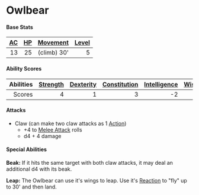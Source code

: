 # Owlbear

#### Base Stats

| [AC](../../../Player%20Characters/Derived%20Statistics/Armor%20Class.md) | [HP](../../../Player%20Characters/Derived%20Statistics/Health%20Points.md) | [Movement](../../../Game%20Procedures/Movement.md) | [Level](../../../Player%20Characters/Derived%20Statistics/Level.md) |
| -----------------------------------------------------------------------: | -------------------------------------------------------------------------: | -------------------------------------------------: | ------------------------------------------------------------------: |
|                                                                       13 |                                                                         25 |                                        (climb) 30' |                                                                   5 |
#### Ability Scores

| Abilities | [Strength](../../../Player%20Characters/Chosen%20Statistics/Strength.md) | [Dexterity](../../../Player%20Characters/Chosen%20Statistics/Dexterity.md) | [Constitution](../../../Player%20Characters/Chosen%20Statistics/Constitution.md) | [Intelligence](../../../Player%20Characters/Chosen%20Statistics/Intelligence.md) | [Wisdom](../../../Player%20Characters/Chosen%20Statistics/Wisdom.md)<br> | [Charisma](../../../Player%20Characters/Chosen%20Statistics/Charisma.md)<br> |
| --------: | -----------------------------------------------------------------------: | -------------------------------------------------------------------------: | -------------------------------------------------------------------------------: | -------------------------------------------------------------------------------: | -----------------------------------------------------------------------: | ---------------------------------------------------------------------------: |
|    Scores |                                                                        4 |                                                                          1 |                                                                                3 |                                                                               -2 |                                                                        1 |                                                                           -2 |
#### Attacks
- Claw (can make two claw attacks as 1 [Action](../../../Game%20Procedures/Action.md))
	- +4 to [Melee Attack](../../../Game%20Procedures/Melee%20Attack.md) rolls
	- d4 + 4 damage
#### Special Abilities
**Beak:** If it hits the same target with both claw attacks, it may deal an additional d4 with its beak.

**Leap:** The Owlbear can use it's wings to leap. Use it's [Reaction](../../../Game%20Procedures/Reaction.md) to "fly" up to 30' and then land.
